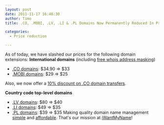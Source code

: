 ```yaml
---
layout: post
date: 2011-11-17 16:48:30
author: Timo
title: .CO, .MOBI, .LV, .LI & .PL Domains Now Permanently Reduced In Price

categories:
  - Price reduction

---
```


As of today, we have slashed our prices for the following domain extensions:
**International domains** (including [free whois address masking](https://iwantmyname.com/blog/2011/10/free-whois-address-masking-to-protect-your-privacy.html))


*   [.CO domains](https://iwantmyname.com/domains/co-colombian-domain-name-registration-for-colombia): $34.90 =&gt; $33 
*   [.MOBI domains](https://iwantmyname.com/domains/mobi-domain-name-registration-for-mobile): $29 =&gt; $25


Also, we now offer a [10% discount on .CO domain transfers](https://iwantmyname.com/domains/co-domain-registrar-transfer-colombia).

**Country code top-level domains**


*   [.LV domains](https://iwantmyname.com/domains/lv-latvian-domain-name-registration-for-latvia): $80 =&gt; $40
*   [.LI domains](https://iwantmyname.com/domains/li-liechtensteiner-domain-name-registration-for-liechtenstein): $49 =&gt; $35
*   [.PL domains](https://iwantmyname.com/domains/pl-polish-domain-name-registration-for-poland): $39 =&gt; $35
Making quality domain name management [simple](https://iwantmyname.com) and [affordable](https://iwantmyname.com/domains/domain-name-registration-list-of-extensions). That's our mission at [iWantMyName](https://iwantmyname.com)!


